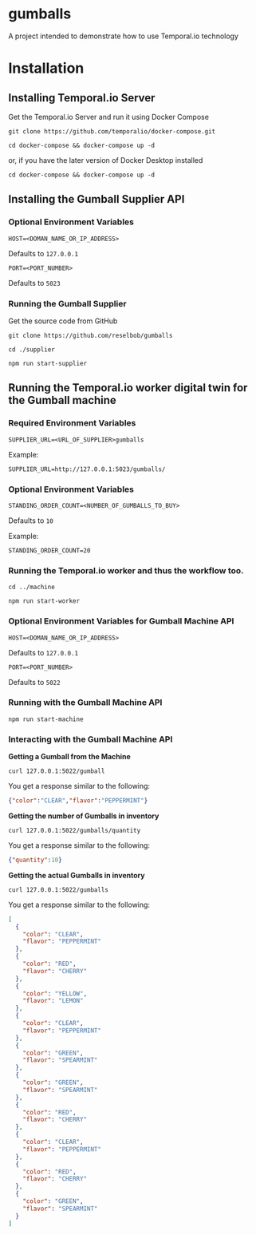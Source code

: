 # gumballs
A project intended to demonstrate how to use Temporal.io technology

# Installation

## Installing Temporal.io Server

Get the Temporal.io Server and run it using Docker Compose

`git clone https://github.com/temporalio/docker-compose.git`

`cd docker-compose && docker-compose up -d`

or, if you have the later version of Docker Desktop installed

`cd docker-compose && docker-compose up -d`

## Installing the Gumball Supplier API

### Optional Environment Variables

`HOST=<DOMAN_NAME_OR_IP_ADDRESS>`

Defaults to `127.0.0.1`

`PORT=<PORT_NUMBER>`

Defaults to `5023`

### Running the Gumball Supplier

Get the source code from GitHub

`git clone https://github.com/reselbob/gumballs`

`cd ./supplier`

`npm run start-supplier`
## Running the Temporal.io worker digital twin for the Gumball machine

### Required Environment Variables

```
SUPPLIER_URL=<URL_OF_SUPPLIER>gumballs
```
Example:

`SUPPLIER_URL=http://127.0.0.1:5023/gumballs/`

### Optional Environment Variables

```
STANDING_ORDER_COUNT=<NUMBER_OF_GUMBALLS_TO_BUY>
```
Defaults to `10`

Example:

`STANDING_ORDER_COUNT=20`

### Running the Temporal.io worker and thus the workflow too.

`cd ../machine`

`npm run start-worker`

### Optional Environment Variables for Gumball Machine API

`HOST=<DOMAN_NAME_OR_IP_ADDRESS>`

Defaults to `127.0.0.1`

`PORT=<PORT_NUMBER>`

Defaults to `5022`

### Running with the Gumball Machine API

`npm run start-machine`

### Interacting with the Gumball Machine API

**Getting a Gumball from the Machine**

```
curl 127.0.0.1:5022/gumball
```
You get a response similar to the following:

```json
{"color":"CLEAR","flavor":"PEPPERMINT"}
```

**Getting the number of Gumballs in inventory**

```
curl 127.0.0.1:5022/gumballs/quantity
```

You get a response similar to the following:

```json
{"quantity":10}
```

**Getting the actual Gumballs in inventory**

```
curl 127.0.0.1:5022/gumballs
```

You get a response similar to the following:

```json
[
  {
    "color": "CLEAR",
    "flavor": "PEPPERMINT"
  },
  {
    "color": "RED",
    "flavor": "CHERRY"
  },
  {
    "color": "YELLOW",
    "flavor": "LEMON"
  },
  {
    "color": "CLEAR",
    "flavor": "PEPPERMINT"
  },
  {
    "color": "GREEN",
    "flavor": "SPEARMINT"
  },
  {
    "color": "GREEN",
    "flavor": "SPEARMINT"
  },
  {
    "color": "RED",
    "flavor": "CHERRY"
  },
  {
    "color": "CLEAR",
    "flavor": "PEPPERMINT"
  },
  {
    "color": "RED",
    "flavor": "CHERRY"
  },
  {
    "color": "GREEN",
    "flavor": "SPEARMINT"
  }
]
```
